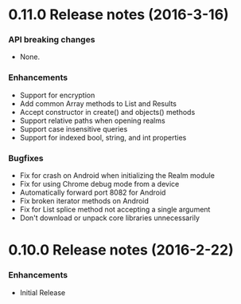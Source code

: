 0.11.0 Release notes (2016-3-16)
=============================================================
### API breaking changes
* None.

### Enhancements
* Support for encryption
* Add common Array methods to List and Results
* Accept constructor in create() and objects() methods
* Support relative paths when opening realms
* Support case insensitive queries
* Support for indexed bool, string, and int properties

### Bugfixes
* Fix for crash on Android when initializing the Realm module
* Fix for using Chrome debug mode from a device
* Automatically forward port 8082 for Android
* Fix broken iterator methods on Android
* Fix for List splice method not accepting a single argument
* Don't download or unpack core libraries unnecessarily


0.10.0 Release notes (2016-2-22)
=============================================================
### Enhancements

* Initial Release
